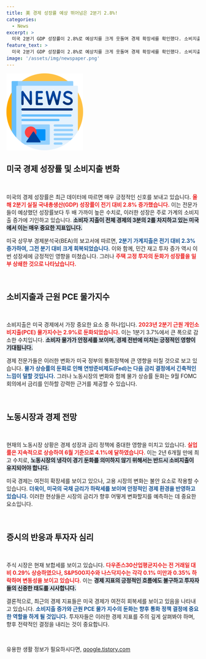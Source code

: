 ```yaml
---
title: 美 경제 성장률 예상 뛰어넘은 2분기 2.8%!
categories:
  - News
excerpt: >
  미국 2분기 GDP 성장률이 2.8%로 예상치를 크게 웃돌며 경제 확장세를 확인했다. 소비지출 강세와 민간 재고 투자 증가가 주효했지만, 고용시장 냉각은 금리 인하 전망에 영향을 미칠 듯.
feature_text: >
  미국 2분기 GDP 성장률이 2.8%로 예상치를 크게 웃돌며 경제 확장세를 확인했다. 소비지출 강세와 민간 재고 투자 증가가 주효했지만, 고용시장 냉각은 금리 인하 전망에 영향을 미칠 듯.
image: '/assets/img/newspaper.png'
---
```


<p><img src="/assets/img/newspaper.png" alt="kimp 속보" /></p>

<h2 data-ke-size="size26">미국 경제 성장률 및 소비지출 변화</h2>

<p data-ke-size="size16">&nbsp;</p>

<p>미국의 경제 성장률은 최근 데이터에 따르면 매우 긍정적인 신호를 보내고 있습니다. <b><span style="color: #ee2323;">올해 2분기 실질 국내총생산(GDP) 성장률이 전기 대비 2.8% 증가했습니다.</span></b> 이는 전문가들이 예상했던 성장률보다 두 배 가까이 높은 수치로, 이러한 성장은 주로 가계의 소비지출 증가에 기인하고 있습니다. <b><span style="background-color: #21538527;">소비자 지출이 전체 경제의 3분의 2를 차지하고 있는 미국에서 이는 매우 중요한 지표입니다.</span></b></p>

<p>미국 상무부 경제분석국(BEA)의 보고서에 따르면, <b><span style="color: #1a5490;">2분기 가계지출은 전기 대비 2.3% 증가하여, 그전 분기 대비 크게 회복되었습니다.</span></b> 이와 함께, 민간 재고 투자 증가 역시 이번 성장세에 긍정적인 영향을 미쳤습니다. 그러나 <b><span style="color: #ee2323;">주택 고정 투자의 둔화가 성장률을 일부 상쇄한 것으로 나타났습니다.</span></b></p>

<p><br></p>

<h2 data-ke-size="size26">소비지출과 근원 PCE 물가지수</h2>

<p data-ke-size="size16">&nbsp;</p>

<p>소비지출은 미국 경제에서 가장 중요한 요소 중 하나입니다. <b><span style="color: #ee2323;">2023년 2분기 근원 개인소비지출(PCE) 물가지수는 2.9%로 둔화되었습니다.</span></b> 이는 1분기 3.7%에서 큰 폭으로 감소한 수치입니다. <b><span style="background-color: #21538527;">소비자 물가가 안정세를 보이며, 경제 전반에 미치는 긍정적인 영향이 기대됩니다.</span></b></p>

<p>경제 전문가들은 이러한 변화가 미국 정부의 통화정책에 큰 영향을 미칠 것으로 보고 있습니다. <b><span style="color: #1a5490;">물가 상승률의 둔화로 인해 연방준비제도(Fed)는 다음 금리 결정에서 긴축적인 느낌이 덜할 것입니다.</span></b> 그러나 노동시장의 변화와 함께 물가 상승률 둔화는 9월 FOMC 회의에서 금리를 인하할 강력한 근거를 제공할 수 있습니다. </p>

<p><br></p>

<h2 data-ke-size="size26">노동시장과 경제 전망</h2>

<p data-ke-size="size16">&nbsp;</p>

<p>현재의 노동시장 상황은 경제 성장과 금리 정책에 중대한 영향을 미치고 있습니다. <b><span style="color: #ee2323;">실업률은 지속적으로 상승하여 6월 기준으로 4.1%에 달하였습니다.</span></b> 이는 2년 6개월 만에 최고 수치로, <b><span style="background-color: #21538527;">노동시장의 냉각이 경기 둔화를 의미하지 않기 위해서는 반드시 소비지출이 유지되어야 합니다.</span></b></p>

<p>미국 경제는 여전히 확장세를 보이고 있으나, 고용 시장의 변화는 불안 요소로 작용할 수 있습니다. <b><span style="color: #1a5490;">더욱이, 미국의 국채 금리가 하락세를 보이며 안정적인 경제 환경을 반영하고 있습니다.</span></b> 이러한 현상들은 시장의 금리가 향후 어떻게 변화할지를 예측하는 데 중요한 요소입니다.</p>

<p><br></p>

<h2 data-ke-size="size26">증시의 반응과 투자자 심리</h2>

<p data-ke-size="size16">&nbsp;</p>

<p>주식 시장은 현재 보합세를 보이고 있습니다. <b><span style="color: #ee2323;">다우존스30산업평균지수는 전 거래일 대비 0.29% 상승하였으나, S&amp;P500지수와 나스닥지수는 각각 0.1% 미만과 0.35% 하락하며 변동성을 보이고 있습니다.</span></b> 이는 <b><span style="background-color: #21538527;">경제 지표의 긍정적인 흐름에도 불구하고 투자자들의 신중한 태도를 시사합니다.</span></b></p>

<p>결론적으로, 최근의 경제 지표들은 미국 경제가 여전히 회복세를 보이고 있음을 나타내고 있습니다. <b><span style="color: #1a5490;">소비지출 증가와 근원 PCE 물가 지수의 둔화는 향후 통화 정책 결정에 중요한 역할을 하게 될 것입니다.</span></b> 투자자들은 이러한 경제 지표를 주의 깊게 살펴봐야 하며, 향후 전략적인 결정을 내리는 것이 중요합니다.</p>

<p data-ke-size="size16">&nbsp;</p>
유용한 생활 정보가 필요하시다면, <a href="https://qoogle.tistory.com" rel="dofollow">qoogle.tistory.com</a>


